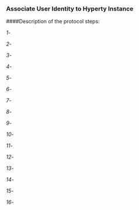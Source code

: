 ### Associate User Identity to Hyperty Instance

####Description of the protocol steps:

*1*- 

*2*- 

*3*-

*4*-

*5*-

*6*-

*7*-

*8*-

*9*-

*10*-

*11*-

*12*-

*13*-

*14*-

*15*-

*16*-

